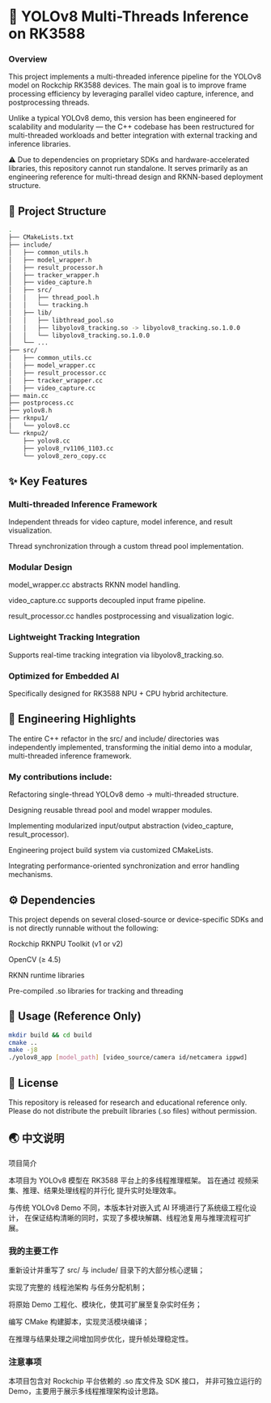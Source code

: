# 🧩 YOLOv8 Multi-Threads Inference on RK3588
### Overview

This project implements a multi-threaded inference pipeline for the YOLOv8 model on Rockchip RK3588 devices.
The main goal is to improve frame processing efficiency by leveraging parallel video capture, inference, and postprocessing threads.

Unlike a typical YOLOv8 demo, this version has been engineered for scalability and modularity — the C++ codebase has been restructured for multi-threaded workloads and better integration with external tracking and inference libraries.

⚠️ Due to dependencies on proprietary SDKs and hardware-accelerated libraries, this repository cannot run standalone.
It serves primarily as an engineering reference for multi-thread design and RKNN-based deployment structure.

## 🧱 Project Structure
```bash
.
├── CMakeLists.txt
├── include/
│   ├── common_utils.h
│   ├── model_wrapper.h
│   ├── result_processor.h
│   ├── tracker_wrapper.h
│   ├── video_capture.h
│   ├── src/
│   │   ├── thread_pool.h
│   │   └── tracking.h
│   ├── lib/
│   │   ├── libthread_pool.so
│   │   ├── libyolov8_tracking.so -> libyolov8_tracking.so.1.0.0
│   │   └── libyolov8_tracking.so.1.0.0
│   └── ...
├── src/
│   ├── common_utils.cc
│   ├── model_wrapper.cc
│   ├── result_processor.cc
│   ├── tracker_wrapper.cc
│   ├── video_capture.cc
├── main.cc
├── postprocess.cc
├── yolov8.h
├── rknpu1/
│   └── yolov8.cc
└── rknpu2/
    ├── yolov8.cc
    ├── yolov8_rv1106_1103.cc
    └── yolov8_zero_copy.cc
```

## ✨ Key Features

### Multi-threaded Inference Framework

Independent threads for video capture, model inference, and result visualization.

Thread synchronization through a custom thread pool implementation.

### Modular Design

model_wrapper.cc abstracts RKNN model handling.

video_capture.cc supports decoupled input frame pipeline.

result_processor.cc handles postprocessing and visualization logic.

### Lightweight Tracking Integration

Supports real-time tracking integration via libyolov8_tracking.so.

### Optimized for Embedded AI

Specifically designed for RK3588 NPU + CPU hybrid architecture.

## 🧠 Engineering Highlights 

The entire C++ refactor in the src/ and include/ directories was independently implemented,
transforming the initial demo into a modular, multi-threaded inference framework.

### My contributions include:

Refactoring single-thread YOLOv8 demo → multi-threaded structure.

Designing reusable thread pool and model wrapper modules.

Implementing modularized input/output abstraction (video_capture, result_processor).

Engineering project build system via customized CMakeLists.

Integrating performance-oriented synchronization and error handling mechanisms.

## ⚙️ Dependencies

This project depends on several closed-source or device-specific SDKs and is not directly runnable without the following:

Rockchip RKNPU Toolkit (v1 or v2)

OpenCV (≥ 4.5)

RKNN runtime libraries

Pre-compiled .so libraries for tracking and threading

## 📘 Usage (Reference Only)
```bash
mkdir build && cd build
cmake ..
make -j8
./yolov8_app [model_path] [video_source/camera id/netcamera ippwd]
```

## 📄 License

This repository is released for research and educational reference only.
Please do not distribute the prebuilt libraries (.so files) without permission.

## 🌏 中文说明
项目简介

本项目为 YOLOv8 模型在 RK3588 平台上的多线程推理框架。
旨在通过 视频采集、推理、结果处理线程的并行化 提升实时处理效率。

与传统 YOLOv8 Demo 不同，本版本针对嵌入式 AI 环境进行了系统级工程化设计，
在保证结构清晰的同时，实现了多模块解耦、线程池复用与推理流程可扩展。

### 我的主要工作

重新设计并重写了 src/ 与 include/ 目录下的大部分核心逻辑；

实现了完整的 线程池架构 与任务分配机制；

将原始 Demo 工程化、模块化，使其可扩展至复杂实时任务；

编写 CMake 构建脚本，实现灵活模块编译；

在推理与结果处理之间增加同步优化，提升帧处理稳定性。

### 注意事项

本项目包含对 Rockchip 平台依赖的 .so 库文件及 SDK 接口，
并非可独立运行的 Demo，主要用于展示多线程推理架构设计思路。